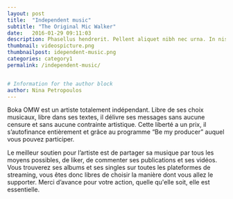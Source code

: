 ```yaml
---
layout: post
title:  "Independent music"
subtitle: "The Original Mic Walker"
date:   2016-01-29 09:11:03
description: Phasellus hendrerit. Pellent aliquet nibh nec urna. In nis aliquet vel, dapibus id,mattis.
thumbnail: videospicture.png
thumbnailpost: idependent-music.png
categories: category1
permalink: /independent-music/


# Information for the author block
author: Nina Petropoulos
---
```

Boka OMW est un artiste totalement indépendant. Libre de ses choix musicaux,
libre dans ses textes, il délivre ses messages sans aucune censure et sans aucune
contrainte artistique. Cette liberté a un prix, il s’autofinance entièrement et
grâce au programme “Be my producer” auquel vous pouvez participer.

Le meilleur soutien pour l’artiste est de partager sa musique par tous les moyens
possibles, de liker, de commenter ses publications et ses vidéos.
Vous trouverez ses albums et ses singles sur toutes les plateformes de streaming,
vous êtes donc libres de choisir la manière dont vous allez le supporter.
Merci d’avance pour votre action, quelle qu'elle soit, elle est essentielle.
